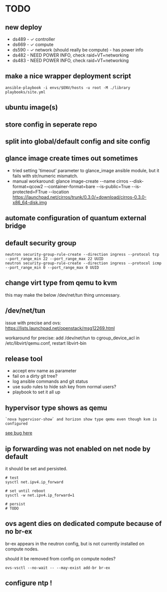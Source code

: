 

# TODO

## new deploy

- ds489 - ✓ controller
- ds669 - ✓ compute
- ds590 - ✓ network (should really be compute) - has power info
- ds482 - NEED POWER INFO, check raid+VT+networking
- ds483 - NEED POWER INFO, check raid+VT+networking

## make a nice wrapper deployment script

    ansible-playbook -i envs/$ENV/hosts -u root -M ./library playbooks/site.yml

## ubuntu image(s)

## store config in seperate repo

## split into global/default config and site config

## glance image create times out sometimes

- tried setting 'timeout' parameter to glance_image ansible module, but it fails with str/numeric mismatch.
- manual workaround:
    glance image-create --name cirros --disk-format=qcow2 --container-format=bare --is-public=True --is-protected=FTrue --location https://launchpad.net/cirros/trunk/0.3.0/+download/cirros-0.3.0-x86_64-disk.img

## automate configuration of quantum external bridge

## default security group

    neutron security-group-rule-create --direction ingress --protocol tcp --port_range_min 22 --port_range_max 22 UUID
    neutron security-group-rule-create --direction ingress --protocol icmp --port_range_min 0 --port_range_max 0 UUID

## change virt type from qemu to kvm

this may make the below /dev/net/tun thing unncessary.

## /dev/net/tun

issue with precise and ovs:  https://lists.launchpad.net/openstack/msg12269.html

workaround for precise: add /dev/net/tun to cgroup_device_acl in /etc/libvirt/qemu.conf, restart libvirt-bin

## release tool

- accept env name as parameter
- fail on a dirty git tree?
- log ansible commands and git status
- use sudo rules to hide ssh key from normal users?
- playbook to set it all up

## hypervisor type shows as qemu

    `nova hypervisor-show` and horizon show type qemu even though kvm is configured

[see bug here](https://bugs.launchpad.net/nova/+bug/1195361)

## ip forwarding was not enabled on net node by default

it should be set and persisted.

    # test
    sysctl net.ipv4.ip_forward

    # set until reboot
    sysctl -w net.ipv4.ip_forward=1

    # persist
    # TODO


## ovs agent dies on dedicated compute because of no br-ex

br-ex appears in the neutron config, but is not currently installed on compute nodes.

should it be removed from config on compute nodes?

    ovs-vsctl --no-wait -- --may-exist add-br br-ex

## configure ntp !
